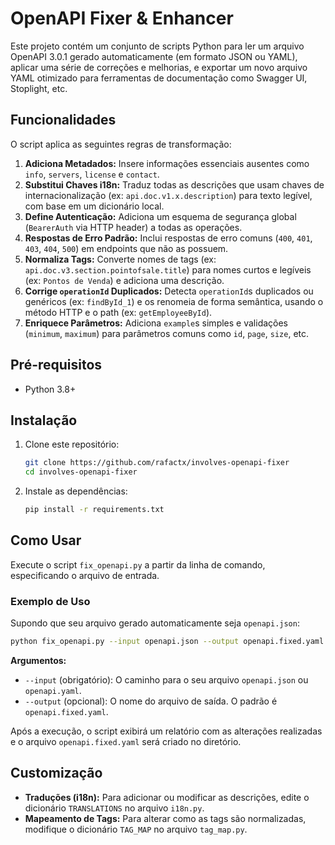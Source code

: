 # OpenAPI Fixer & Enhancer

Este projeto contém um conjunto de scripts Python para ler um arquivo OpenAPI 3.0.1 gerado automaticamente (em formato JSON ou YAML), aplicar uma série de correções e melhorias, e exportar um novo arquivo YAML otimizado para ferramentas de documentação como Swagger UI, Stoplight, etc.

## Funcionalidades

O script aplica as seguintes regras de transformação:

1. **Adiciona Metadados:** Insere informações essenciais ausentes como `info`, `servers`, `license` e `contact`.
2. **Substitui Chaves i18n:** Traduz todas as descrições que usam chaves de internacionalização (ex: `api.doc.v1.x.description`) para texto legível, com base em um dicionário local.
3. **Define Autenticação:** Adiciona um esquema de segurança global (`BearerAuth` via HTTP header) a todas as operações.
4. **Respostas de Erro Padrão:** Inclui respostas de erro comuns (`400`, `401`, `403`, `404`, `500`) em endpoints que não as possuem.
5. **Normaliza Tags:** Converte nomes de tags (ex: `api.doc.v3.section.pointofsale.title`) para nomes curtos e legíveis (ex: `Pontos de Venda`) e adiciona uma descrição.
6. **Corrige `operationId` Duplicados:** Detecta `operationId`s duplicados ou genéricos (ex: `findById_1`) e os renomeia de forma semântica, usando o método HTTP e o path (ex: `getEmployeeById`).
7. **Enriquece Parâmetros:** Adiciona `example`s simples e validações (`minimum`, `maximum`) para parâmetros comuns como `id`, `page`, `size`, etc.

## Pré-requisitos

* Python 3.8+

## Instalação

1. Clone este repositório:

    ```bash
    git clone https://github.com/rafactx/involves-openapi-fixer
    cd involves-openapi-fixer
    ```

2. Instale as dependências:

    ```bash
    pip install -r requirements.txt
    ```

## Como Usar

Execute o script `fix_openapi.py` a partir da linha de comando, especificando o arquivo de entrada.

### Exemplo de Uso

Supondo que seu arquivo gerado automaticamente seja `openapi.json`:

```bash
python fix_openapi.py --input openapi.json --output openapi.fixed.yaml
```

**Argumentos:**

* `--input` (obrigatório): O caminho para o seu arquivo `openapi.json` ou `openapi.yaml`.
* `--output` (opcional): O nome do arquivo de saída. O padrão é `openapi.fixed.yaml`.

Após a execução, o script exibirá um relatório com as alterações realizadas e o arquivo `openapi.fixed.yaml` será criado no diretório.

## Customização

* **Traduções (i18n):** Para adicionar ou modificar as descrições, edite o dicionário `TRANSLATIONS` no arquivo `i18n.py`.
* **Mapeamento de Tags:** Para alterar como as tags são normalizadas, modifique o dicionário `TAG_MAP` no arquivo `tag_map.py`.
